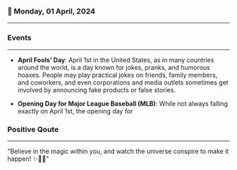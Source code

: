 ### 📅 Monday, 01 April, 2024
------
### Events
------
- **April Fools' Day**: April 1st in the United States, as in many countries around the world, is a day known for jokes, pranks, and humorous hoaxes. People may play practical jokes on friends, family members, and coworkers, and even corporations and media outlets sometimes get involved by announcing fake products or false stories.
  
- **Opening Day for Major League Baseball (MLB)**: While not always falling exactly on April 1st, the opening day for
### Positive Qoute
------
"Believe in the magic within you, and watch the universe conspire to make it happen! ✨🌟💫"
